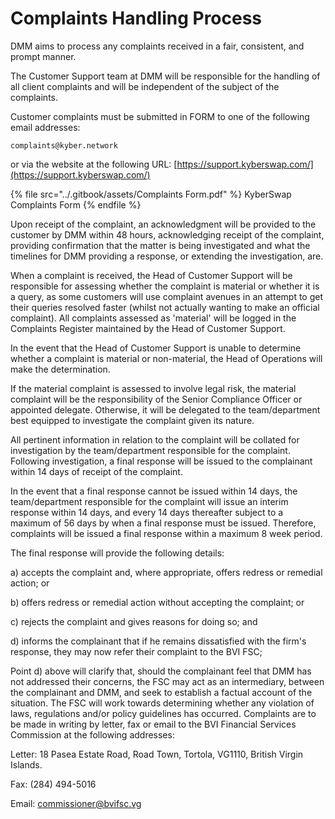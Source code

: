 # Complaints Handling Process

DMM aims to process any complaints received in a fair, consistent, and prompt manner.

The Customer Support team at DMM will be responsible for the handling of all client complaints and will be independent of the subject of the complaints.

Customer complaints must be submitted in FORM to one of the following email addresses:&#x20;

`complaints@kyber.network`&#x20;

or via the website at the following URL: [https://support.kyberswap.com/](https://support.kyberswap.com/)

{% file src="../.gitbook/assets/Complaints Form.pdf" %}
KyberSwap Complaints Form
{% endfile %}

Upon receipt of the complaint, an acknowledgment will be provided to the customer by DMM within 48 hours, acknowledging receipt of the complaint, providing confirmation that the matter is being investigated and what the timelines for DMM providing a response, or extending the investigation, are.

When a complaint is received, the Head of Customer Support will be responsible for assessing whether the complaint is material or whether it is a query, as some customers will use complaint avenues in an attempt to get their queries resolved faster (whilst not actually wanting to make an official complaint). All complaints assessed as 'material' will be logged in the Complaints Register maintained by the Head of Customer Support.

In the event that the Head of Customer Support is unable to determine whether a complaint is material or non-material, the Head of Operations will make the determination.

If the material complaint is assessed to involve legal risk, the material complaint will be the responsibility of the Senior Compliance Officer or appointed delegate. Otherwise, it will be delegated to the team/department best equipped to investigate the complaint given its nature.

All pertinent information in relation to the complaint will be collated for investigation by the team/department responsible for the complaint. Following investigation, a final response will be issued to the complainant within 14 days of receipt of the complaint.

In the event that a final response cannot be issued within 14 days, the team/department responsible for the complaint will issue an interim response within 14 days, and every 14 days thereafter subject to a maximum of 56 days by when a final response must be issued. Therefore, complaints will be issued a final response within a maximum 8 week period.

The final response will provide the following details:

a) accepts the complaint and, where appropriate, offers redress or remedial action; or

b) offers redress or remedial action without accepting the complaint; or

c) rejects the complaint and gives reasons for doing so; and

d) informs the complainant that if he remains dissatisfied with the firm's response, they may now refer their complaint to the BVI FSC;

Point d) above will clarify that, should the complainant feel that DMM has not addressed their concerns, the FSC may act as an intermediary, between the complainant and DMM, and seek to establish a factual account of the situation. The FSC will work towards determining whether any violation of laws, regulations and/or policy guidelines has occurred. Complaints are to be made in writing by letter, fax or email to the BVI Financial Services Commission at the following addresses:

Letter: 18 Pasea Estate Road, Road Town, Tortola, VG1110, British Virgin Islands.

Fax: (284) 494-5016

Email: commissioner@bvifsc.vg
